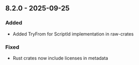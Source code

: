 ## 8.2.0 - 2025-09-25
### Added
* Added TryFrom<u32> for ScriptId implementation in raw-crates
### Fixed
* Rust crates now include licenses in metadata

